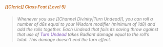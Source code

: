 ##### *<span style="color:rgb(203, 123, 55)">[[Cleric]] Class Feat (Level 5)</span>*

> *<span style="color:rgb(125, 125, 125)">Whenever you use [[Channel Divinity|Turn Undead]], you can roll a number of d8s equal to your Wisdom modifier (minimum of 1d8) and add the rolls together. Each Undead that fails its saving throw against that use of <span style="color:rgb(134, 93, 187)">Turn Undead</span> takes Radiant damage equal to the roll’s total. This damage doesn’t end the turn effect.</span>*